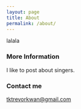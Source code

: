```yaml
---
layout: page
title: About
permalink: /about/
---
```


lalala
### More Information

I like to post about singers.

### Contact me

[tktrevorkwan@gmail.com](mailto:tktrevorkwan@gmail.com)
